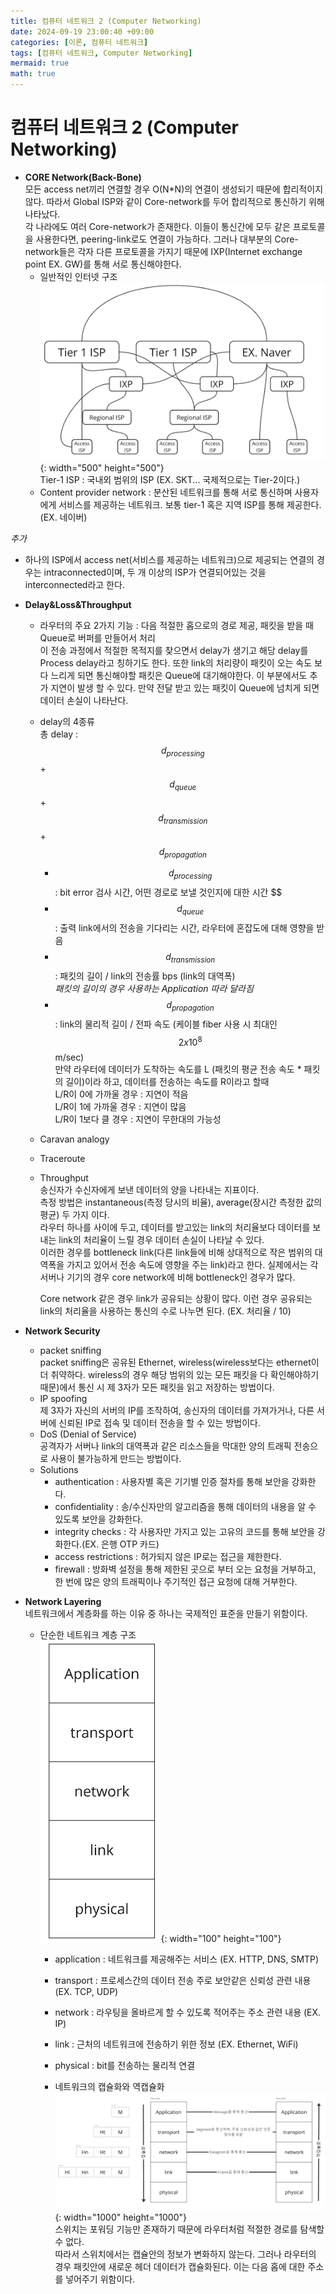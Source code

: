 ```yaml
---
title: 컴퓨터 네트워크 2 (Computer Networking)
date: 2024-09-19 23:00:40 +09:00
categories: [이론, 컴퓨터 네트워크]
tags: [컴퓨터 네트워크, Computer Networking]
mermaid: true
math: true
---
```


# 컴퓨터 네트워크 2 (Computer Networking)   

- **CORE Network(Back-Bone)**   
모든 access net끼리 연결할 경우 O(N*N)의 연결이 생성되기 때문에 합리적이지않다. 따라서 Global ISP와 같이 Core-network를 두어 합리적으로 통신하기 위해 나타났다.   
각 나라에도 여러 Core-network가 존재한다. 이들이 통신간에 모두 같은 프로토콜을 사용한다면, peering-link로도 연결이 가능하다. 그러나 대부분의 Core-network들은 각자 다른 프로토콜을 가지기 때문에 IXP(Internet exchange point EX. GW)를 통해 서로 통신해야한다.   
   - 일반적인 인터넷 구조   
      ![Desktop View](/assets/img/internet-st.png){: width="500" height="500"}  
      Tier-1 ISP : 국내외 범위의 ISP (EX. SKT... 국제적으로는 Tier-2이다.)   
   - Content provider network : 분산된 네트워크를 통해 서로 통신하며 사용자에게 서비스를 제공하는 네트워크. 보통 tier-1 혹은 지역 ISP를 통해 제공한다. (EX. 네이버)   

*추가*   
   - 하나의 ISP에서 access net(서비스를 제공하는 네트워크)으로 제공되는 연결의 경우는 intraconnected이며, 두 개 이상의 ISP가 연결되어있는 것을 interconnected라고 한다.   

- **Delay&Loss&Throughput**   
   - 라우터의 주요 2가지 기능 : 다음 적절한 홉으로의 경로 제공, 패킷을 받을 때 Queue로 버퍼를 만들어서 처리   
      이 전송 과정에서 적절한 목적지를 찾으면서 delay가 생기고 해당 delay를 Process delay라고 칭하기도 한다. 또한 link의 처리량이 패킷이 오는 속도 보다 느리게 되면 통신해야할 패킷은 Queue에 대기해야한다. 이 부분에서도 추가 지연이 발생 할 수 있다. 만약 전달 받고 있는 패킷이 Queue에 넘치게 되면 데이터 손실이 나타난다.   
   - delay의 4종류   
      총 delay : $$ d_{processing} $$ + $$ d_{queue} $$ + $$ d_{transmission} $$ + $$ d_{propagation} $$   
      - $$ d_{processing} $$ : bit error 검사 시간, 어떤 경로로 보낼 것인지에 대한 시간 $$   
      - $$ d_{queue} $$ : 출력 link에서의 전송을 기다리는 시간, 라우터에 혼잡도에 대해 영향을 받음   
      - $$ d_{transmission} $$ : 패킷의 길이 / link의 전송률 bps (link의 대역폭)   
         *패킷의 길이의 경우 사용하는 Application 따라 달라짐*   
      - $$ d_{propagation} $$ : link의 물리적 길이 / 전파 속도 (케이블 fiber 사용 시 최대인 $$ 2x10^8 $$ m/sec)   
      만약 라우터에 데이터가 도착하는 속도를 L (패킷의 평균 전송 속도 * 패킷의 길이)이라 하고, 데이터를 전송하는 속도를 R이라고 할때   
         L/R이 0에 가까울 경우 : 지연이 적음   
         L/R이 1에 가까울 경우 : 지연이 많음   
         L/R이 1보다 클 경우 : 지연이 무한대의 가능성   
   - Caravan analogy   
   - Traceroute   
   - Throughput   
      송신자가 수신자에게 보낸 데이터의 양을 나타내는 지표이다.    
      측정 방법은 instantaneous(측정 당시의 비율), average(장시간 측정한 값의 평균) 두 가지 이다.   
      라우터 하나를 사이에 두고, 데이터를 받고있는 link의 처리율보다 데이터를 보내는 link의 처리율이 느릴 경우 데이터 손실이 나타날 수 있다.   
      이러한 경우를 bottleneck link(다른 link들에 비해 상대적으로 작은 범위의 대역폭을 가지고 있어서 전송 속도에 영향을 주는 link)라고 한다. 실제에서는 각 서버나 기기의 경우 core network에 비해 bottleneck인 경우가 많다.   
         
      Core network 같은 경우 link가 공유되는 상황이 많다. 이런 경우 공유되는 link의 처리율을 사용하는 통신의 수로 나누면 된다. (EX. 처리율 / 10)  
- **Network Security**  
   - packet sniffing  
      packet sniffing은 공유된 Ethernet, wireless(wireless보다는 ethernet이 더 취약하다. wireless의 경우 해당 범위의 있는 모든 패킷을 다 확인해야하기 때문)에서 통신 시 제 3자가 모든 패킷을 읽고 저장하는 방법이다.  
   - IP spoofing  
      제 3자가 자신의 서버의 IP를 조작하여, 송신자의 데이터를 가져가거나, 다른 서버에 신뢰된 IP로 접속 및 데이터 전송을 할 수 있는 방법이다.  
   - DoS (Denial of Service)  
      공격자가 서버나 link의 대역폭과 같은 리소스들을 막대한 양의 트래픽 전송으로 사용이 불가능하게 만드는 방법이다.  
   - Solutions  
      - authentication : 사용자별 혹은 기기별 인증 절차를 통해 보안을 강화한다.  
      - confidentiality : 송/수신자만의 알고리즘을 통해 데이터의 내용을 알 수 있도록 보안을 강화한다.  
      - integrity checks : 각 사용자만 가지고 있는 고유의 코드를 통해 보안을 강화한다.(EX. 은행 OTP 카드)  
      - access restrictions : 허가되지 않은 IP로는 접근을 제한한다.  
      - firewall : 방화벽 설정을 통해 제한된 곳으로 부터 오는 요청을 거부하고, 한 번에 많은 양의 트래픽이나 주기적인 접근 요청에 대해 거부한다.  
- **Network Layering**  
   네트워크에서 계층화를 하는 이유 중 하나는 국제적인 표준을 만들기 위함이다.  
   - 단순한 네트워크 계층 구조  
      ![Layer](/assets/img/layer1.png){: width="100" height="100"}  
      - application : 네트워크를 제공해주는 서비스 (EX. HTTP, DNS, SMTP)  
      - transport : 프로세스간의 데이터 전송 주로 보안같은 신뢰성 관련 내용 (EX. TCP, UDP)  
      - network : 라우팅을 올바르게 할 수 있도록 적어주는 주소 관련 내용 (EX. IP)  
      - link : 근처의 네트워크에 전송하기 위한 정보 (EX. Ethernet, WiFi)  
      - physical : bit를 전송하는 물리적 연결  

      - 네트워크의 캡슐화와 역캡슐화  
         ![Layer](/assets/img/layer2.png){: width="1000" height="1000"}  
         스위치는 포워딩 기능만 존재하기 때문에 라우터처럼 적절한 경로를 탐색할 수 없다.  
         따라서 스위치에서는 캡슐안의 정보가 변화하지 않는다. 그러나 라우터의 경우 패킷안에 새로운 헤더 데이터가 캡슐화된다. 이는 다음 홉에 대한 주소를 넣어주기 위함이다.  